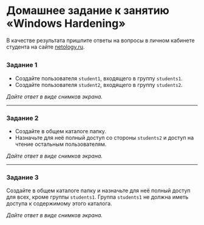 # Домашнее задание к занятию «Windows Hardening»

В качестве результата пришлите ответы на вопросы в личном кабинете студента на сайте [netology.ru](https://netology.ru/).

## 

### Задание 1

- Создайте пользователя `student1`, входящего в группу `students1`.
- Создайте пользователя `student2`, входящего в группу `students2`.

*Дайте ответ в виде снимков экрана.*

------

### Задание 2

- Создайте в общем каталоге папку. 
- Назначьте для неё полный доступ со стороны `students2` и доступ на чтение остальным пользователям.

*Дайте ответ в виде снимков экрана.*

------

### Задание 3

Создайте в общем каталоге папку и назначьте для неё полный доступ для всех, кроме группы `students1`.
Группа `students1` не должна иметь доступа к содержимому этого каталога.

*Дайте ответ в виде снимков экрана.*
